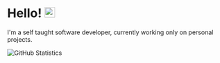 # Hello! <img src="https://user-images.githubusercontent.com/1303154/88677602-1635ba80-d120-11ea-84d8-d263ba5fc3c0.gif" width="24px" alt="hello">

I'm a self taught software developer, currently working only on personal projects.


![GitHub Statistics](https://github-readme-stats.vercel.app/api?username=ariandev&show_icons=true&hide_border=true&theme=tokyonight)

<!---
arcccan/arcccan is a ✨ special ✨ repository because its `README.md` (this file) appears on your GitHub profile.
You can click the Preview link to take a look at your changes.
--->
